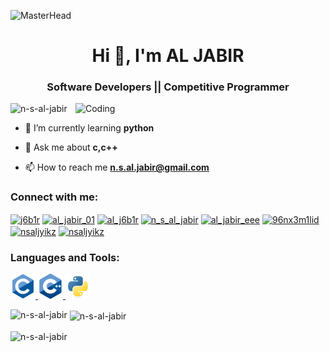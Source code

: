![MasterHead](https://github.com/N-S-AL-JABIR/git-photo/blob/main/git.gif?raw=true)
<h1 align="center">Hi 👋, I'm AL JABIR</h1>
<h3 align="center">Software Developers || Competitive Programmer</h3>
<img align="right" alt="Coding" width="400" src="https://github.com/N-S-AL-JABIR/git-photo/blob/main/1594835668489.gif?raw=true">
<p align="left"> <img src="https://komarev.com/ghpvc/?username=n-s-al-jabir&label=Profile%20views&color=0e75b6&style=flat" alt="n-s-al-jabir" /> </p>

- 🌱 I’m currently learning **python**

- 💬 Ask me about **c,c++**

- 📫 How to reach me **n.s.al.jabir@gmail.com**

<h3 align="left">Connect with me:</h3>
<p align="left">
<a href="https://linkedin.com/in/j6b1r" target="blank"><img align="center" src="https://raw.githubusercontent.com/rahuldkjain/github-profile-readme-generator/master/src/images/icons/Social/linked-in-alt.svg" alt="j6b1r" height="30" width="40" /></a>
<a href="https://instagram.com/al_jabir_01" target="blank"><img align="center" src="https://raw.githubusercontent.com/rahuldkjain/github-profile-readme-generator/master/src/images/icons/Social/instagram.svg" alt="al_jabir_01" height="30" width="40" /></a>
<a href="https://www.codechef.com/users/al_j6b1r" target="blank"><img align="center" src="https://cdn.jsdelivr.net/npm/simple-icons@3.1.0/icons/codechef.svg" alt="al_j6b1r" height="30" width="40" /></a>
<a href="https://www.hackerrank.com/n_s_al_jabir" target="blank"><img align="center" src="https://raw.githubusercontent.com/rahuldkjain/github-profile-readme-generator/master/src/images/icons/Social/hackerrank.svg" alt="n_s_al_jabir" height="30" width="40" /></a>
<a href="https://codeforces.com/profile/al_jabir_eee" target="blank"><img align="center" src="https://raw.githubusercontent.com/rahuldkjain/github-profile-readme-generator/master/src/images/icons/Social/codeforces.svg" alt="al_jabir_eee" height="30" width="40" /></a>
<a href="https://www.leetcode.com/96nx3m1lid" target="blank"><img align="center" src="https://raw.githubusercontent.com/rahuldkjain/github-profile-readme-generator/master/src/images/icons/Social/leet-code.svg" alt="96nx3m1lid" height="30" width="40" /></a>
<a href="https://auth.geeksforgeeks.org/user/nsaljyikz" target="blank"><img align="center" src="https://raw.githubusercontent.com/rahuldkjain/github-profile-readme-generator/master/src/images/icons/Social/geeks-for-geeks.svg" alt="nsaljyikz" height="30" width="40" /></a>
<a href="https://judge.beecrowd.com/en/profile/839461" target="blank"><img align="center" src="https://raw.githubusercontent.com/N-S-AL-JABIR/git-photo/refs/heads/main/beecrowd.ico?token=GHSAT0AAAAAACYUQH3VCKQKZCM55SV4IBHWZYGJNLQ" alt="nsaljyikz" height="30" width="40" /></a>
</p>

<h3 align="left">Languages and Tools:</h3>
<p align="left"> 
<a href="https://www.cprogramming.com/" target="_blank" rel="noreferrer"> <img src="https://raw.githubusercontent.com/devicons/devicon/master/icons/c/c-original.svg" alt="c" width="40" height="40"/> </a> 
<a href="https://www.w3schools.com/cpp/" target="_blank" rel="noreferrer"> <img src="https://raw.githubusercontent.com/devicons/devicon/master/icons/cplusplus/cplusplus-original.svg" alt="cplusplus" width="40" height="40"/> </a> 
<a href="https://www.python.org" target="_blank" rel="noreferrer"> <img src="https://raw.githubusercontent.com/devicons/devicon/master/icons/python/python-original.svg" alt="python" width="40" height="40"/> </a> 
</p>

<p><img align="left" src="https://github-readme-stats.vercel.app/api/top-langs?username=n-s-al-jabir&show_icons=true&locale=en&layout=compact" alt="n-s-al-jabir" /></p>

<p>&nbsp;<img align="center" src="https://github-readme-stats.vercel.app/api?username=n-s-al-jabir&show_icons=true&locale=en" alt="n-s-al-jabir" /></p>

<p><img align="center" src="https://github-readme-streak-stats.herokuapp.com/?user=n-s-al-jabir&" alt="n-s-al-jabir" /></p>
